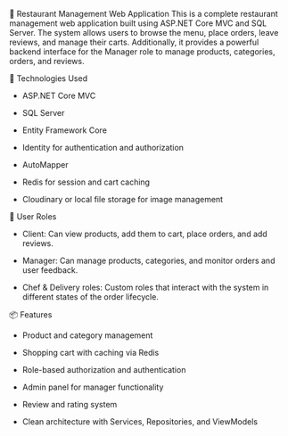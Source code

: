 🍕 Restaurant Management Web Application
This is a complete restaurant management web application built using ASP.NET Core MVC and SQL Server. The system allows users to browse the menu, place orders, leave reviews, and manage their carts. Additionally, it provides a powerful backend interface for the Manager role to manage products, categories, orders, and reviews.

🔧 Technologies Used
- ASP.NET Core MVC

- SQL Server

- Entity Framework Core

- Identity for authentication and authorization

- AutoMapper

- Redis for session and cart caching

- Cloudinary or local file storage for image management

👥 User Roles
- Client: Can view products, add them to cart, place orders, and add reviews.

- Manager: Can manage products, categories, and monitor orders and user feedback.

- Chef & Delivery roles: Custom roles that interact with the system in different states of the order lifecycle.

📦 Features
- Product and category management

- Shopping cart with caching via Redis

- Role-based authorization and authentication

- Admin panel for manager functionality

- Review and rating system

- Clean architecture with Services, Repositories, and ViewModels

